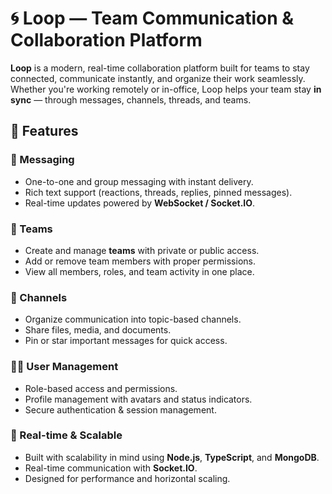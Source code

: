 # 🌀 Loop — Team Communication & Collaboration Platform

**Loop** is a modern, real-time collaboration platform built for teams to stay connected, communicate instantly, and organize their work seamlessly.  
Whether you're working remotely or in-office, Loop helps your team stay **in sync** — through messages, channels, threads, and teams.


## 🚀 Features

### 💬 Messaging
- One-to-one and group messaging with instant delivery.
- Rich text support (reactions, threads, replies, pinned messages).
- Real-time updates powered by **WebSocket / Socket.IO**.

### 👥 Teams
- Create and manage **teams** with private or public access.
- Add or remove team members with proper permissions.
- View all members, roles, and team activity in one place.

### 🧵 Channels
- Organize communication into topic-based channels.
- Share files, media, and documents.
- Pin or star important messages for quick access.

### 🧑‍💼 User Management
- Role-based access and permissions.
- Profile management with avatars and status indicators.
- Secure authentication & session management.

### 📡 Real-time & Scalable
- Built with scalability in mind using **Node.js**, **TypeScript**, and **MongoDB**.
- Real-time communication with **Socket.IO**.
- Designed for performance and horizontal scaling.

